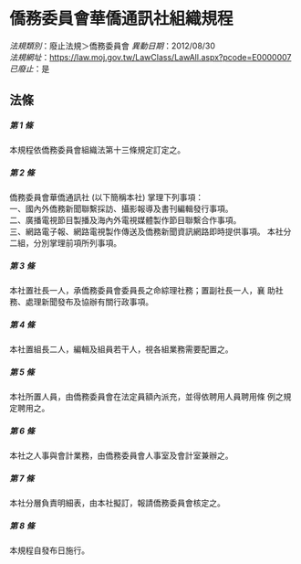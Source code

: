 # 僑務委員會華僑通訊社組織規程

*法規類別*：廢止法規＞僑務委員會
*異動日期*：2012/08/30  
*法規網址*：https://law.moj.gov.tw/LawClass/LawAll.aspx?pcode=E0000007
*已廢止*：是


## 法條
##### 第 1 條
本規程依僑務委員會組織法第十三條規定訂定之。

##### 第 2 條
僑務委員會華僑通訊社 (以下簡稱本社) 掌理下列事項：              
一、國內外僑務新聞聯繫採訪、攝影報導及書刊編輯發行事項。        
二、廣播電視節目製播及海內外電視媒體製作節目聯繫合作事項。      
三、網路電子報、網路電視製作傳送及僑務新聞資訊網路即時提供事項。
本社分二組，分別掌理前項所列事項。


##### 第 3 條
本社置社長一人，承僑務委員會委員長之命綜理社務；置副社長一人，襄
助社務、處理新聞發布及協辦有關行政事項。

##### 第 4 條
本社置組長二人，編輯及組員若干人，視各組業務需要配置之。

##### 第 5 條
本社所置人員，由僑務委員會在法定員額內派充，並得依聘用人員聘用條
例之規定聘用之。

##### 第 6 條
本社之人事與會計業務，由僑務委員會人事室及會計室兼辦之。

##### 第 7 條
本社分層負責明細表，由本社擬訂，報請僑務委員會核定之。

##### 第 8 條
本規程自發布日施行。


